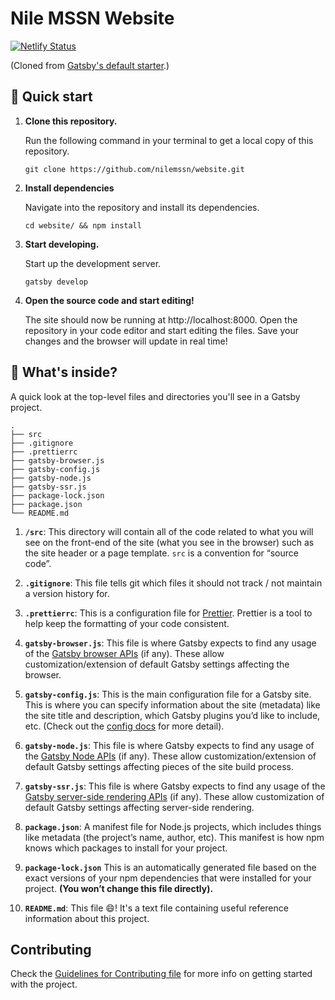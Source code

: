 <!-- <p align="center">
  <a href="https://www.gatsbyjs.com">
    <img alt="Gatsby" src="https://www.gatsbyjs.com/Gatsby-Monogram.svg" width="60" />
  </a>
</p>
<h1 align="center">
  Gatsby's default starter
</h1> -->

# Nile MSSN Website

[![Netlify Status](https://api.netlify.com/api/v1/badges/7f7278a8-4088-4a40-92f7-499a906cecf0/deploy-status)](https://app.netlify.com/sites/nilemssn/deploys)

(Cloned from [Gatsby's default starter](https://github.com/gatsbyjs/gatsby-starter-default).)

## 🚀 Quick start

1.  **Clone this repository.**

    Run the following command in your terminal to get a local copy of this repository.

    ```shell
    git clone https://github.com/nilemssn/website.git
    ```

2.  **Install dependencies**

    Navigate into the repository and install its dependencies.

    ```shell
    cd website/ && npm install
    ```

3.  **Start developing.**

    Start up the development server.

    ```shell
    gatsby develop
    ```

4.  **Open the source code and start editing!**

    The site should now be running at http://localhost:8000. Open the repository in your code editor and start editing the files. Save your changes and the browser will update in real time!

## 🧐 What's inside?

A quick look at the top-level files and directories you'll see in a Gatsby project.

    .
    ├── src
    ├── .gitignore
    ├── .prettierrc
    ├── gatsby-browser.js
    ├── gatsby-config.js
    ├── gatsby-node.js
    ├── gatsby-ssr.js
    ├── package-lock.json
    ├── package.json
    └── README.md

1.  **`/src`**: This directory will contain all of the code related to what you will see on the front-end of the site (what you see in the browser) such as the site header or a page template. `src` is a convention for “source code”.

2.  **`.gitignore`**: This file tells git which files it should not track / not maintain a version history for.

3.  **`.prettierrc`**: This is a configuration file for [Prettier](https://prettier.io/). Prettier is a tool to help keep the formatting of your code consistent.

4.  **`gatsby-browser.js`**: This file is where Gatsby expects to find any usage of the [Gatsby browser APIs](https://www.gatsbyjs.com/docs/browser-apis/) (if any). These allow customization/extension of default Gatsby settings affecting the browser.

5.  **`gatsby-config.js`**: This is the main configuration file for a Gatsby site. This is where you can specify information about the site (metadata) like the site title and description, which Gatsby plugins you’d like to include, etc. (Check out the [config docs](https://www.gatsbyjs.com/docs/gatsby-config/) for more detail).

6.  **`gatsby-node.js`**: This file is where Gatsby expects to find any usage of the [Gatsby Node APIs](https://www.gatsbyjs.com/docs/node-apis/) (if any). These allow customization/extension of default Gatsby settings affecting pieces of the site build process.

7.  **`gatsby-ssr.js`**: This file is where Gatsby expects to find any usage of the [Gatsby server-side rendering APIs](https://www.gatsbyjs.com/docs/ssr-apis/) (if any). These allow customization of default Gatsby settings affecting server-side rendering.

8.  **`package.json`**: A manifest file for Node.js projects, which includes things like metadata (the project’s name, author, etc). This manifest is how npm knows which packages to install for your project.

9.  **`package-lock.json`** This is an automatically generated file based on the exact versions of your npm dependencies that were installed for your project. **(You won’t change this file directly).**

10. **`README.md`**: This file :smile:! It's a text file containing useful reference information about this project.


## Contributing

Check the [Guidelines for Contributing file](./.github/CONTRIBUTING.md) for more info on getting started with the project.